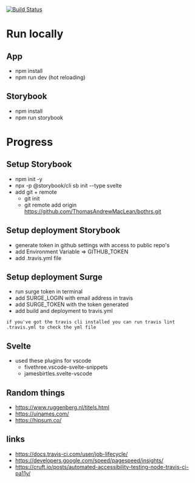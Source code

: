 [![Build Status](https://travis-ci.org/ThomasAndrewMacLean/patient-companion-app.svg?branch=master)](https://travis-ci.org/ThomasAndrewMacLean/patient-companion-app)

# Run locally

## App

-   npm install
-   npm run dev (hot reloading)

## Storybook

-   npm install
-   npm run storybook

# Progress

## Setup Storybook

-   npm init -y
-   npx -p @storybook/cli sb init --type svelte
-   add git + remote
    -   git init
    -   git remote add origin https://github.com/ThomasAndrewMacLean/bothrs.git

## Setup deployment Storybook

-   generate token in github settings with access to public repo's
-   add Environment Variable => GITHUB_TOKEN
-   add .travis.yml file

## Setup deployment Surge

-   run surge token in terminal
-   add SURGE_LOGIN with email address in travis
-   add SURGE_TOKEN with the token generated
-   add build and deployment to travis.yml

`if you've got the travis cli installed you can run travis lint .travis.yml to check the yml file`

## Svelte

-   used these plugins for vscode
    -   fivethree.vscode-svelte-snippets
    -   jamesbirtles.svelte-vscode

## Random things

-   https://www.ruggenberg.nl/titels.html
-   https://uinames.com/
-   https://hipsum.co/

## links

-   https://docs.travis-ci.com/user/job-lifecycle/
-   https://developers.google.com/speed/pagespeed/insights/
-   https://cruft.io/posts/automated-accessibility-testing-node-travis-ci-pa11y/
